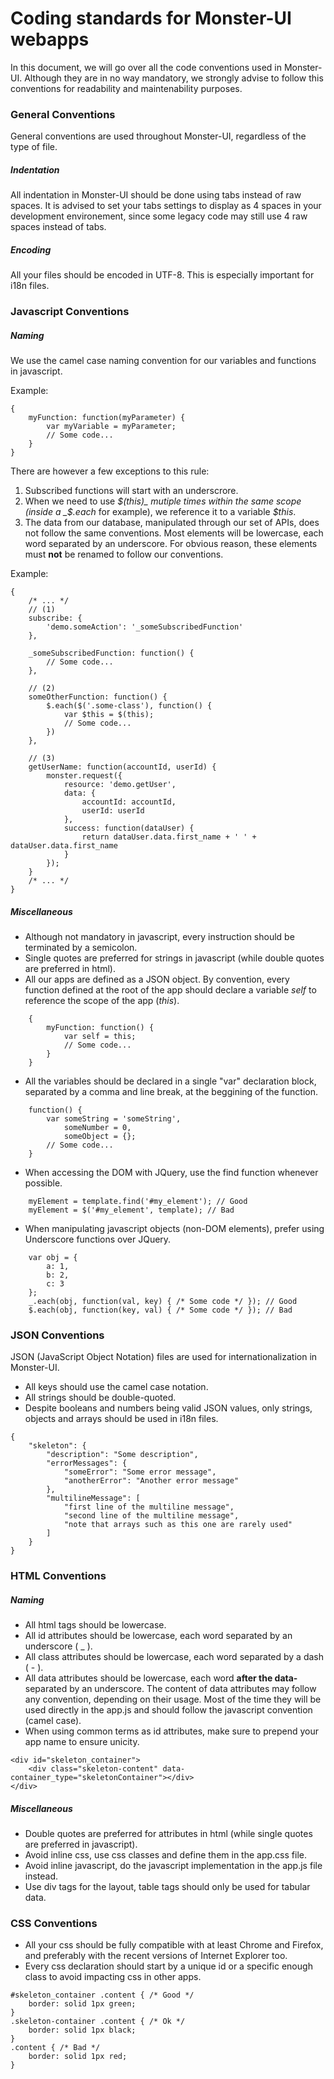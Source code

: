 # Coding standards for Monster-UI webapps

In this document, we will go over all the code conventions used in Monster-UI. Although they are in no way mandatory, we strongly advise to follow this conventions for readability and maintenability purposes.

### General Conventions

General conventions are used throughout Monster-UI, regardless of the type of file.

##### Indentation

All indentation in Monster-UI should be done using tabs instead of raw spaces. It is advised to set your tabs settings to display as 4 spaces in your development environement, since some legacy code may still use 4 raw spaces instead of tabs.

##### Encoding

All your files should be encoded in UTF-8. This is especially important for i18n files.

### Javascript Conventions

##### Naming

We use the camel case naming convention for our variables and functions in javascript.

Example:
```
{
	myFunction: function(myParameter) {
		var myVariable = myParameter;
		// Some code...
	}
}
```

There are however a few exceptions to this rule:

1.  Subscribed functions will start with an underscrore.
2.  When we need to use _$(this)_ mutiple times within the same scope (inside a _$.each_ for example), we reference it to a variable _$this_.
3.  The data from our database, manipulated through our set of APIs, does not follow the same conventions. Most elements will be lowercase, each word separated by an underscore. For obvious reason, these elements must __not__ be renamed to follow our conventions.

Example:
```
{
	/* ... */
	// (1)
	subscribe: {
		'demo.someAction': '_someSubscribedFunction'
	},

	_someSubscribedFunction: function() {
		// Some code...
	},

	// (2)
	someOtherFunction: function() {
		$.each($('.some-class'), function() {
			var $this = $(this);
			// Some code...
		})
	},

	// (3)
	getUserName: function(accountId, userId) {
		monster.request({
			resource: 'demo.getUser',
			data: {
				accountId: accountId,
				userId: userId
			},
			success: function(dataUser) {
				return dataUser.data.first_name + ' ' + dataUser.data.first_name
			}
		});
	}
	/* ... */
}
```

##### Miscellaneous

*	Although not mandatory in javascript, every instruction should be terminated by a semicolon.
*	Single quotes are preferred for strings in javascript (while double quotes are preferred in html).
*   All our apps are defined as a JSON object. By convention, every function defined at the root of the app should declare a variable _self_ to reference the scope of the app (_this_).
```
	{
		myFunction: function() {
			var self = this;
			// Some code...
		}
	}
```
*   All the variables should be declared in a single "var" declaration block, separated by a comma and line break, at the beggining of the function.
```
	function() {
		var someString = 'someString',
			someNumber = 0,
			someObject = {};
		// Some code...
	}
```
*	When accessing the DOM with JQuery, use the find function whenever possible.
```
	myElement = template.find('#my_element'); // Good
	myElement = $('#my_element', template); // Bad
```
*	When manipulating javascript objects (non-DOM elements), prefer using Underscore functions over JQuery.
```
	var obj = {
		a: 1,
		b: 2,
		c: 3
	};
	_.each(obj, function(val, key) { /* Some code */ }); // Good
	$.each(obj, function(key, val) { /* Some code */ }); // Bad
```

### JSON Conventions

JSON (JavaScript Object Notation) files are used for internationalization in Monster-UI.

*	All keys should use the camel case notation.
*	All strings should be double-quoted.
*	Despite booleans and numbers being valid JSON values, only strings, objects and arrays should be used in i18n files.

```
{
	"skeleton": {
		"description": "Some description",
		"errorMessages": {
			"someError": "Some error message",
			"anotherError": "Another error message"
		},
		"multilineMessage": [
			"first line of the multiline message",
			"second line of the multiline message",
			"note that arrays such as this one are rarely used"
		]
	}
}
```

### HTML Conventions

##### Naming

*	All html tags should be lowercase.
*	All id attributes should be lowercase, each word separated by an underscore ( _ ).
*	All class attributes should be lowercase, each word separated by a dash ( - ).
*	All data attributes should be lowercase, each word __after the data-__ separated by an underscore. The content of data attributes may follow any convention, depending on their usage. Most of the time they will be used directly in the app.js and should follow the javascript convention (camel case).
*	When using common terms as id attributes, make sure to prepend your app name to ensure unicity.

```
<div id="skeleton_container">
	<div class="skeleton-content" data-container_type="skeletonContainer"></div>
</div>
```

##### Miscellaneous

*	Double quotes are preferred for attributes in html (while single quotes are preferred in javascript).
*	Avoid inline css, use css classes and define them in the app.css file.
*	Avoid inline javascript, do the javascript implementation in the app.js file instead.
*	Use div tags for the layout, table tags should only be used for tabular data.

### CSS Conventions

*	All your css should be fully compatible with at least Chrome and Firefox, and preferably with the recent versions of Internet Explorer too.
*	Every css declaration should start by a unique id or a specific enough class to avoid impacting css in other apps.
```
#skeleton_container .content { /* Good */
	border: solid 1px green;
}
.skeleton-container .content { /* Ok */
	border: solid 1px black;
}
.content { /* Bad */
	border: solid 1px red;
}
```
